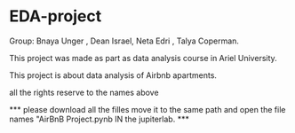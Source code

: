 # EDA-project

Group: Bnaya Unger , Dean Israel, Neta Edri , Talya Coperman.

This project was made as part as data analysis course in Ariel University.

This project is about data analysis of Airbnb apartments.

all the rights reserve to the names above 

*** please download all the filles move it to the same path and open the file names "AirBnB Project.pynb IN the jupiterlab. *** 
